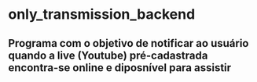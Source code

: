 # only_transmission_backend
## Programa com o objetivo de notificar ao usuário quando a live (Youtube) pré-cadastrada encontra-se online e diposnível para assistir
